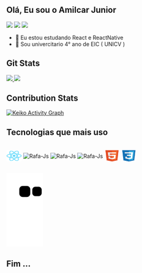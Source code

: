 ## Olá, Eu sou o Amilcar Junior 

  <a href="https://www.instagram.com/mikamikaus/" target="_blank"><img src="https://img.shields.io/badge/-Instagram-%23E4405F?style=for-the-badge&logo=instagram&logoColor=white" target="_blank"></a>
  <a href = "mailto:amilcarjunior2000@gmail.com"><img src="https://img.shields.io/badge/-Gmail-%23333?style=for-the-badge&logo=gmail&logoColor=white" target="_blank"></a>
 	<a href="https://www.youtube.com/MikamikausGames" target="_blank"><img src="https://img.shields.io/badge/YouTube-FF0000?style=for-the-badge&logo=youtube&logoColor=white" target="_blank"></a>


- 🌱 Eu estou estudando React e ReactNative
- 💼 Sou univercitario 4° ano de EIC ( UNICV )

## Git Stats
  <div>
    <a href="https://github.com/Amilcar-Junior">
      <img height="189em" src="https://github-readme-stats.vercel.app/api?username=Amilcar-Junior&show_icons=true&theme=dark&include_all_commits=true&count_private=true"/>
      <img height="189em" src="https://github-readme-stats.vercel.app/api/top-langs/?username=Amilcar-Junior&layout=compact&langs_count=7&theme=dark"/>
    </a>
  </div>
   
 ## Contribution Stats
   <p>
   <a href="https://github.com/ashutosh00710/github-readme-activity-graph"><img alt="Keiko Activity Graph" src="https://activity-graph.herokuapp.com/graph?username=Amilcar-Junior&layout=compact&bg_color=111111&color=BE91F2&line=70A4FC&point=FFFFFF&hide_border=true" /></a>
   </p>
 

## Tecnologias que mais uso

<div style="display: inline_block"><br>
  <img align="center" alt="Rafa-React" height="30" width="40" src="https://raw.githubusercontent.com/devicons/devicon/master/icons/react/react-original.svg">
  <img align="center" alt="Rafa-Js" height="30" width="40" src='https://cdn.jsdelivr.net/gh/devicons/devicon/icons/java/java-original.svg'>
  <img align="center" alt="Rafa-Js" height="30" width="40" src='https://cdn.jsdelivr.net/gh/devicons/devicon/icons/python/python-original.svg'>
  <img align="center" alt="Rafa-Js" height="30" width="40" src='https://cdn.jsdelivr.net/gh/devicons/devicon/icons/mysql/mysql-original.svg'>
  <img align="center" alt="Rafa-HTML" height="30" width="40" src="https://raw.githubusercontent.com/devicons/devicon/master/icons/html5/html5-original.svg">
  <img align="center" alt="Rafa-CSS" height="30" width="40" src="https://raw.githubusercontent.com/devicons/devicon/master/icons/css3/css3-original.svg">
</div>
  
##
 
<div> 

 <!-- alterar snake futuramente -->
  ![Snake animation](https://github.com/Amilcar-Junior/Amilcar-Junior/blob/output/github-contribution-grid-snake.svg)
 
</div>


## Fim ...


